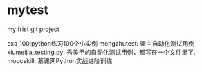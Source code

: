 # mytest
my frist git project

exa_100:python练习100个小实例
mengzhutest: 盟主自动化测试用例
xiumeijia_testing.py: 秀美甲的自动化测试用例，都写在一个文件里了.
moocskill: 慕课网Python实战进阶训练


